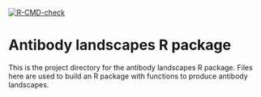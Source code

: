 
<!-- badges: start -->
  [![R-CMD-check](https://github.com/shwilks/ablandscapes/workflows/R-CMD-check/badge.svg)](https://github.com/shwilks/ablandscapes/actions)
  <!-- badges: end -->

# Antibody landscapes R package

This is the project directory for the antibody landscapes R package. Files here are used to build an R package with functions to produce antibody landscapes.
